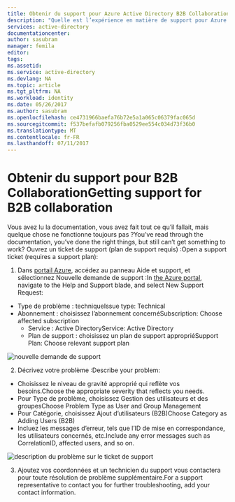 ```yaml
---
title: Obtenir du support pour Azure Active Directory B2B Collaboration | Microsoft Docs
description: "Quelle est l’expérience en matière de support pour Azure Active Directory B2B Collaboration ?"
services: active-directory
documentationcenter: 
author: sasubram
manager: femila
editor: 
tags: 
ms.assetid: 
ms.service: active-directory
ms.devlang: NA
ms.topic: article
ms.tgt_pltfrm: NA
ms.workload: identity
ms.date: 05/26/2017
ms.author: sasubram
ms.openlocfilehash: ce4731966baefa76b72e5a1a065c06379fac065d
ms.sourcegitcommit: f537befafb079256fba0529ee554c034d73f36b0
ms.translationtype: MT
ms.contentlocale: fr-FR
ms.lasthandoff: 07/11/2017
---
```

# <a name="getting-support-for-b2b-collaboration"></a><span data-ttu-id="cceb4-103">Obtenir du support pour B2B Collaboration</span><span class="sxs-lookup"><span data-stu-id="cceb4-103">Getting support for B2B collaboration</span></span>

<span data-ttu-id="cceb4-104">Vous avez lu la documentation, vous avez fait tout ce qu’il fallait, mais quelque chose ne fonctionne toujours pas ?</span><span class="sxs-lookup"><span data-stu-id="cceb4-104">You’ve read through the documentation, you’ve done the right things, but still can’t get something to work?</span></span> <span data-ttu-id="cceb4-105">Ouvrez un ticket de support (plan de support requis) :</span><span class="sxs-lookup"><span data-stu-id="cceb4-105">Open a support ticket (requires a support plan):</span></span>

1. <span data-ttu-id="cceb4-106">Dans [portail Azure](https://portal.azure.com), accédez au panneau Aide et support, et sélectionnez Nouvelle demande de support :</span><span class="sxs-lookup"><span data-stu-id="cceb4-106">In [the Azure portal](https://portal.azure.com), navigate to the Help and Support blade, and select New Support Request:</span></span>
  - <span data-ttu-id="cceb4-107">Type de problème : technique</span><span class="sxs-lookup"><span data-stu-id="cceb4-107">Issue type: Technical</span></span>
  - <span data-ttu-id="cceb4-108">Abonnement : choisissez l’abonnement concerné</span><span class="sxs-lookup"><span data-stu-id="cceb4-108">Subscription: Choose affected subscription</span></span>
    - <span data-ttu-id="cceb4-109">Service : Active Directory</span><span class="sxs-lookup"><span data-stu-id="cceb4-109">Service: Active Directory</span></span>
    - <span data-ttu-id="cceb4-110">Plan de support : choisissez un plan de support approprié</span><span class="sxs-lookup"><span data-stu-id="cceb4-110">Support Plan: Choose relevant support plan</span></span>

  ![nouvelle demande de support](media/active-directory-b2b-support/new-support-request.png)

2. <span data-ttu-id="cceb4-112">Décrivez votre problème :</span><span class="sxs-lookup"><span data-stu-id="cceb4-112">Describe your problem:</span></span>
  - <span data-ttu-id="cceb4-113">Choisissez le niveau de gravité approprié qui reflète vos besoins.</span><span class="sxs-lookup"><span data-stu-id="cceb4-113">Choose the appropriate severity that reflects you needs.</span></span>
  - <span data-ttu-id="cceb4-114">Pour Type de problème, choisissez Gestion des utilisateurs et des groupes</span><span class="sxs-lookup"><span data-stu-id="cceb4-114">Choose Problem Type as User and Group Management</span></span>
  - <span data-ttu-id="cceb4-115">Pour Catégorie, choisissez Ajout d’utilisateurs (B2B)</span><span class="sxs-lookup"><span data-stu-id="cceb4-115">Choose Category as Adding Users (B2B)</span></span>
  - <span data-ttu-id="cceb4-116">Incluez les messages d’erreur, tels que l’ID de mise en correspondance, les utilisateurs concernés, etc.</span><span class="sxs-lookup"><span data-stu-id="cceb4-116">Include any error messages such as CorrelationID, affected users, and so on.</span></span>

  ![description du problème sur le ticket de support](media/active-directory-b2b-support/problem-description.png)

3. <span data-ttu-id="cceb4-118">Ajoutez vos coordonnées et un technicien du support vous contactera pour toute résolution de problème supplémentaire.</span><span class="sxs-lookup"><span data-stu-id="cceb4-118">For a support representative to contact you for further troubleshooting, add your contact information.</span></span>

